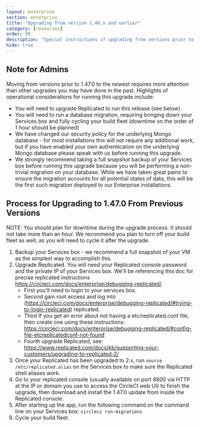 ```yaml
---
layout: enterprise
section: enterprise
title: "Upgrading from version 1.46.x and earlier"
category: [resources]
order: 99
description: "Special instructions if upgrading from versions prior to 1.47.0"
hide: true
---
```


## Note for Admins
Moving from versions prior to 1.47.0 to the newest requires more attention than other upgrades you may have done in the past. Highlights of operational considerations for running this upgrade include:

* You will need to upgrade Replicated to run this release (see below).
* You will need to run a database migration, requiring bringing down your Services box and fully cycling your build fleet (downtime on the order of 1 hour should be planned)
* We have changed our security policy for the underlying Mongo database - for most installations this will not require any additional work, but if you have enabled your own authentication on the underlying Mongo database please speak with us before running this upgrade.
* We strongly recommend taking a full snapshot backup of your Services box before running this upgrade because you will be performing a non-trivial migration on your database. While we have taken great pains to ensure the migration accounts for all potential states of data, this will be the first such migration deployed to our Enterprise installations. 

## Process for Upgrading to 1.47.0 From Previous Versions
NOTE: You should plan for downtime during the upgrade process. It should not take more than an hour. We recommend you plan to turn off your build fleet as well, as you will need to cycle it after the upgrade.

1. Backup your Services box - we recommend a full snapshot of your VM as the simplest way to accomplish this.
2. Upgrade Replicated. You will need your Replicated console password and the private IP of your Services box. We'll be referencing this doc for precise replicated instructions https://circleci.com/docs/enterprise/debugging-replicated/.
    - First you'll need to login to your services box.
    - Second gain root access and log into (https://circleci.com/docs/enterprise/debugging-replicated/#trying-to-login-replicated) replicated. 
    - Third If you get an error about not having a etc/replicated.conf file, then create one using these instructions: https://circleci.com/docs/enterprise/debugging-replicated/#config-file-etcreplicatedconf-not-found
    - Fourth upgrade Replicated, see:  <https://www.replicated.com/docs/kb/supporting-your-customers/upgrading-to-replicated-2/>
3. Once your Replicated has been upgraded to 2.x, run `source /etc/replicated.alias` on the Services box to make sure the Replicated shell aliases work.
4. Go to your replicated console (usually available on port 8800 via HTTP at the IP or domain you use to access the CircleCI web UI) to finish the upgrade, then download and install the 1.47.0 update from inside the Replicated console.
5. After starting up the app, run the following command on the command line on your Services box: `circleci run-migrations`
6. Cycle your build fleet.


